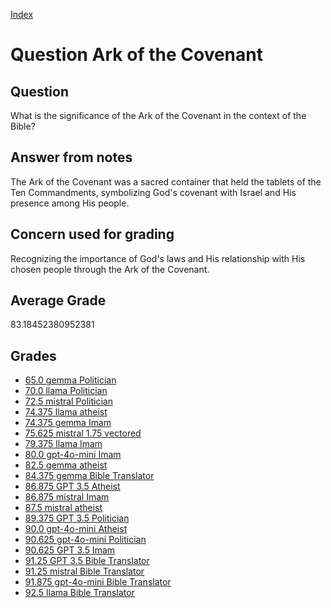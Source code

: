 
[Index](../../index.md)
# Question Ark of the Covenant
## Question
What is the significance of the Ark of the Covenant in the context of the Bible?

## Answer from notes
The Ark of the Covenant was a sacred container that held the tablets of the Ten Commandments, symbolizing God's covenant with Israel and His presence among His people.

## Concern used for grading
Recognizing the importance of God's laws and His relationship with His chosen people through the Ark of the Covenant.

## Average Grade
83.18452380952381

## Grades
 * [65.0 gemma Politician](../answers/gemma_Politician/Ark_of_the_Covenant.md)
 * [70.0 llama Politician](../answers/llama_Politician/Ark_of_the_Covenant.md)
 * [72.5 mistral Politician](../answers/mistral_Politician/Ark_of_the_Covenant.md)
 * [74.375 llama atheist](../answers/llama_atheist/Ark_of_the_Covenant.md)
 * [74.375 gemma Imam](../answers/gemma_Imam/Ark_of_the_Covenant.md)
 * [75.625 mistral 1.75 vectored](../answers/mistral_1.75_vectored/Ark_of_the_Covenant.md)
 * [79.375 llama Imam](../answers/llama_Imam/Ark_of_the_Covenant.md)
 * [80.0 gpt-4o-mini Imam](../answers/gpt-4o-mini_Imam/Ark_of_the_Covenant.md)
 * [82.5 gemma atheist](../answers/gemma_atheist/Ark_of_the_Covenant.md)
 * [84.375 gemma Bible Translator](../answers/gemma_Bible_Translator/Ark_of_the_Covenant.md)
 * [86.875 GPT 3.5 Atheist](../answers/GPT_3.5_Atheist/Ark_of_the_Covenant.md)
 * [86.875 mistral Imam](../answers/mistral_Imam/Ark_of_the_Covenant.md)
 * [87.5 mistral atheist](../answers/mistral_atheist/Ark_of_the_Covenant.md)
 * [89.375 GPT 3.5 Politician](../answers/GPT_3.5_Politician/Ark_of_the_Covenant.md)
 * [90.0 gpt-4o-mini Atheist](../answers/gpt-4o-mini_Atheist/Ark_of_the_Covenant.md)
 * [90.625 gpt-4o-mini Politician](../answers/gpt-4o-mini_Politician/Ark_of_the_Covenant.md)
 * [90.625 GPT 3.5 Imam](../answers/GPT_3.5_Imam/Ark_of_the_Covenant.md)
 * [91.25 GPT 3.5 Bible Translator](../answers/GPT_3.5_Bible_Translator/Ark_of_the_Covenant.md)
 * [91.25 mistral Bible Translator](../answers/mistral_Bible_Translator/Ark_of_the_Covenant.md)
 * [91.875 gpt-4o-mini Bible Translator](../answers/gpt-4o-mini_Bible_Translator/Ark_of_the_Covenant.md)
 * [92.5 llama Bible Translator](../answers/llama_Bible_Translator/Ark_of_the_Covenant.md)
